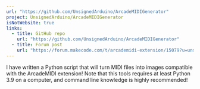 ```yaml
---
url: "https://github.com/UnsignedArduino/ArcadeMIDIGenerator"
project: UnsignedArduino/ArcadeMIDIGenerator
isNotWebsite: true
links:
  - title: GitHub repo
    url: "https://github.com/UnsignedArduino/ArcadeMIDIGenerator"
  - title: Forum post
    url: "https://forum.makecode.com/t/arcademidi-extension/15079?u=unsignedarduino"
---
```


I have written a Python script that will turn MIDI files into images compatible with the ArcadeMIDI extension! Note that this tools requires at least Python 3.9 on a computer, and command line knowledge is highly recommended!
